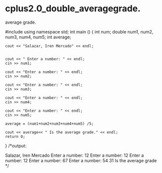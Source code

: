 # cplus2.0_double_averagegrade.
average grade.

#include <iostream>
using namespace std;
int main ()
{
    int num;
    double num1, num2, num3, num4, num5;
    int average;

    cout << "Salazar, Iren Mercado" << endl;
    
    
    cout << " Enter a number: " << endl;
    cin >> num1;
    
    cout << "Enter a number: " << endl;
    cin >> num2;
   
    cout << "Enter a number: " << endl;
    cin >> num3;
    
    cout << "Enter a number: " << endl;
    cin >> num4;
  
    cout << "Enter a number: " << endl;
    cin >> num5;
   
    average = (num1+num2+num3+num4+num5) /5;
    
    cout << average<< " Is the average grade." << endl;
    return 0;
}
  /*output:
  
  Salazar, Iren Mercado
  Enter a number: 
  12
  Enter a number: 
  12
  Enter a number: 
  12
  Enter a number: 
  67
  Enter a number: 
  54
  31 Is the average grade */
  
